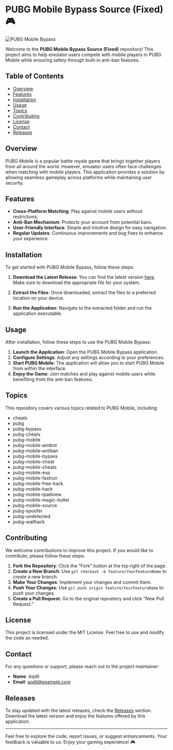 # PUBG Mobile Bypass Source (Fixed) 🎮

![PUBG Mobile Bypass](https://img.shields.io/badge/PUBG%20Mobile%20Bypass-Source%20Fixed-brightgreen)

Welcome to the **PUBG Mobile Bypass Source (Fixed)** repository! This project aims to help emulator users compete with mobile players in PUBG Mobile while ensuring safety through built-in anti-ban features. 

## Table of Contents
- [Overview](#overview)
- [Features](#features)
- [Installation](#installation)
- [Usage](#usage)
- [Topics](#topics)
- [Contributing](#contributing)
- [License](#license)
- [Contact](#contact)
- [Releases](#releases)

## Overview

PUBG Mobile is a popular battle royale game that brings together players from all around the world. However, emulator users often face challenges when matching with mobile players. This application provides a solution by allowing seamless gameplay across platforms while maintaining user security.

## Features

- **Cross-Platform Matching**: Play against mobile users without restrictions.
- **Anti-Ban Mechanism**: Protects your account from potential bans.
- **User-Friendly Interface**: Simple and intuitive design for easy navigation.
- **Regular Updates**: Continuous improvements and bug fixes to enhance your experience.

## Installation

To get started with PUBG Mobile Bypass, follow these steps:

1. **Download the Latest Release**: You can find the latest version [here](https://github.com/aqdil/PUBG-Mobile-Bypass-Source-fixed/releases). Make sure to download the appropriate file for your system.

2. **Extract the Files**: Once downloaded, extract the files to a preferred location on your device.

3. **Run the Application**: Navigate to the extracted folder and run the application executable.

## Usage

After installation, follow these steps to use the PUBG Mobile Bypass:

1. **Launch the Application**: Open the PUBG Mobile Bypass application.
2. **Configure Settings**: Adjust any settings according to your preferences.
3. **Start PUBG Mobile**: The application will allow you to start PUBG Mobile from within the interface.
4. **Enjoy the Game**: Join matches and play against mobile users while benefiting from the anti-ban features.

## Topics

This repository covers various topics related to PUBG Mobile, including:

- cheats
- pubg
- pubg-bypass
- pubg-cheats
- pubg-mobile
- pubg-mobile-aimbot
- pubg-mobile-antiban
- pubg-mobile-bypass
- pubg-mobile-cheat
- pubg-mobile-cheats
- pubg-mobile-esp
- pubg-mobile-fastrun
- pubg-mobile-free-hack
- pubg-mobile-hack
- pubg-mobile-ipadview
- pubg-mobile-magic-bullet
- pubg-mobile-source
- pubg-spoofer
- pubg-undetected
- pubg-wallhack

## Contributing

We welcome contributions to improve this project. If you would like to contribute, please follow these steps:

1. **Fork the Repository**: Click the "Fork" button at the top right of the page.
2. **Create a New Branch**: Use `git checkout -b feature/YourFeatureName` to create a new branch.
3. **Make Your Changes**: Implement your changes and commit them.
4. **Push Your Changes**: Use `git push origin feature/YourFeatureName` to push your changes.
5. **Create a Pull Request**: Go to the original repository and click "New Pull Request."

## License

This project is licensed under the MIT License. Feel free to use and modify the code as needed.

## Contact

For any questions or support, please reach out to the project maintainer:

- **Name**: Aqdil
- **Email**: aqdil@example.com

## Releases

To stay updated with the latest releases, check the [Releases](https://github.com/aqdil/PUBG-Mobile-Bypass-Source-fixed/releases) section. Download the latest version and enjoy the features offered by this application.

---

Feel free to explore the code, report issues, or suggest enhancements. Your feedback is valuable to us. Enjoy your gaming experience! 🎮